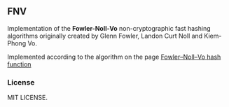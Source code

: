 ## FNV

Implementation of the **Fowler-Noll-Vo** non-cryptographic fast hashing algorithms originally created by
Glenn Fowler, Landon Curt Noll and Kiem-Phong Vo.

Implemented according to the algorithm on the page [Fowler–Noll–Vo hash function](https://en.wikipedia.org/wiki/Fowler–Noll–Vo_hash_function)

### License

MIT LICENSE.